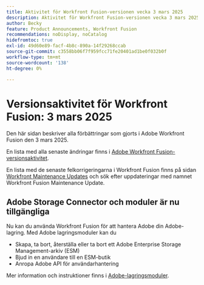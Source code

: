 ```yaml
---
title: Aktivitet för Workfront Fusion-versionen vecka 3 mars 2025
description: Aktivitet för Workfront Fusion-versionen vecka 3 mars 2025
author: Becky
feature: Product Announcements, Workfront Fusion
recommendations: noDisplay, noCatalog
hidefromtoc: true
exl-id: 49d60e89-facf-4b8c-890a-14f29268ccab
source-git-commit: c3558bb06f7f959fcc71fe20401ad1be0f032b0f
workflow-type: tm+mt
source-wordcount: '138'
ht-degree: 0%

---
```


# Versionsaktivitet för Workfront Fusion: 3 mars 2025

Den här sidan beskriver alla förbättringar som gjorts i Adobe Workfront Fusion den 3 mars 2025.

En lista med alla senaste ändringar finns i [Adobe Workfront Fusion-versionsaktivitet](/help/workfront-fusion/fusion-product-releases/fusion-release-activity.md).

En lista med de senaste felkorrigeringarna i Workfront Fusion finns på sidan [Workfront Maintenance Updates](https://experienceleague.adobe.com/en/docs/workfront-known-issues/releases/current-updates) och sök efter uppdateringar med namnet Workfront Fusion Maintenance Update.

## Adobe Storage Connector och moduler är nu tillgängliga

Nu kan du använda Workfront Fusion för att hantera Adobe din Adobe-lagring. Med Adobe lagringsmoduler kan du

* Skapa, ta bort, återställa eller ta bort ett Adobe Enterprise Storage Management-arkiv (ESM)
* Bjud in en användare till en ESM-butik
* Anropa Adobe API för användarhantering

Mer information och instruktioner finns i [Adobe-lagringsmoduler](/help/workfront-fusion/references/apps-and-modules/adobe-connectors/adobe-storage-modules.md).
